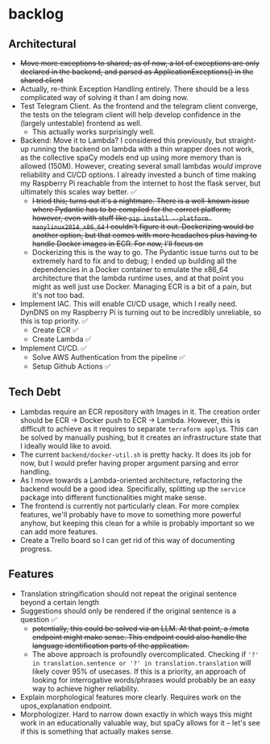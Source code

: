 # backlog

## Architectural

- ~~Move more exceptions to shared; as of now, a lot of exceptions are only declared in the backend,
  and parsed as ApplicationExceptions() in the shared client~~
- Actually, re-think Exception Handling entirely. There should be a less complicated way of solving it than I am doing
  now.
- Test Telegram Client. As the frontend and the telegram client converge, the tests on the telegram client
  will help develop confidence in the (largely untestable) frontend as well.
    - This actually works surprisingly well.
- Backend: Move it to Lambda? I considered this previously, but straight-up running the backend on lambda with a thin
  wrapper does not work, as the collective spaCy models end up using more memory than is allowed (150M). However,
  creating several small lambdas _would_ improve reliability and CI/CD options. I already invested a bunch of time
  making my Raspberry Pi reachable from the internet to host the flask server, but ultimately this scales way better. ✅
    - ~~I tried this; turns out it's a nightmare. There is a well-known issue where Pydantic has to be compiled for the
      correct platform;
      however, even with stuff like `pip install --platform manylinux2014_x86_64` I couldn't figure it out.
      Dockerizing would be another option, but that comes with more headaches plus having to handle Docker images in
      ECR. For now, I'll focus on~~
    - Dockerizing this is the way to go. The Pydantic issue turns out to be extremely hard to fix and to debug;
      I ended up building all the dependencies in a Docker container to emulate the x86_64 architecture that the
      lambda runtime uses, and at that point you might as well just use Docker. Managing ECR is a bit of a pain, but
      it's not too bad.
- Implement IAC. This will enable CI/CD usage, which I really need. DynDNS on my Raspberry Pi is turning out to be
  incredibly unreliable, so this is top priority. ✅
    - Create ECR ✅
    - Create Lambda ✅
- Implement CI/CD. ✅
    - Solve AWS Authentication from the pipeline ✅
    - Setup Github Actions ✅

## Tech Debt

- Lambdas require an ECR repository with Images in it. The creation order should be ECR -> Docker push to ECR -> Lambda.
  However, this is difficult to achieve as it requires to separate `terraform apply`s. This can be solved by manually
  pushing, but it creates an infrastructure state that I ideally would like to avoid.
- The current `backend/docker-util.sh` is pretty hacky. It does its job for now, but I would prefer having proper
  argument parsing and error handling.
- As I move towards a Lambda-oriented architecture, refactoring the backend would be a good idea. Specifically,
  splitting up the `service` package into different functionalities might make sense.
- The frontend is currently not particularly clean. For more complex features, we'll probably have to move to
  something more powerful anyhow, but keeping this clean for a while is probably important so we can add more features.
- Create a Trello board so I can get rid of this way of documenting progress.

## Features

- Translation stringification should not repeat the original sentence beyond a certain length
- Suggestions should only be rendered if the original sentence is a question ✅
    - ~~potentially, this could be solved via an LLM. At that point, a /meta endpoint might make sense. This endpoint
      could
      also handle the language identification parts of the application.~~
    - The above approach is profoundly overcomplicated. Checking
      if `'?' in translation.sentence or '?' in translation.translation` will likely cover 95% of usecases. If this is a
      priority, an approach of looking for interrogative words/phrases would probably be an easy way to achieve higher
      reliability.
- Explain morphological features more clearly. Requires work on the upos_explanation endpoint.
- Morphologizer. Hard to narrow down exactly in which ways this might work in an educationally valuable way, but spaCy
  allows for it – let's see if this is something that actually makes sense.


